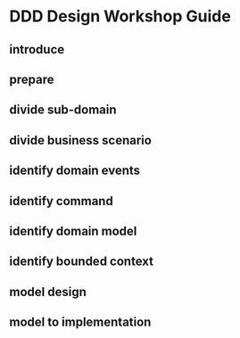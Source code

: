 # DDD Design Workshop Guide

## introduce

## prepare

## divide sub-domain

## divide business scenario

## identify domain events

## identify command

## identify domain model

## identify bounded context

## model design

## model to implementation
